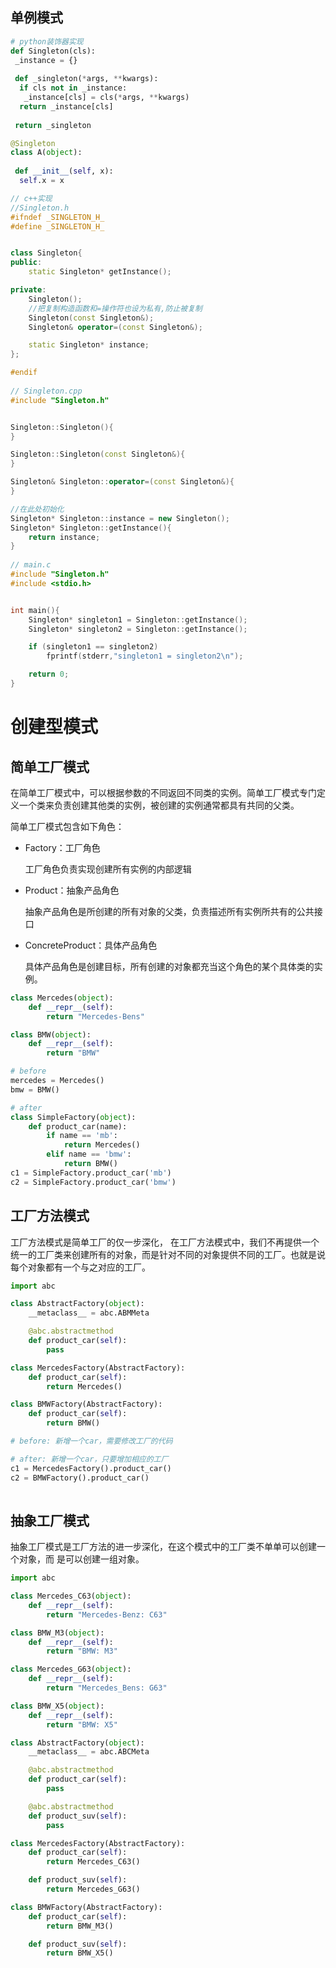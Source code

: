 ## 单例模式

``` python
# python装饰器实现
def Singleton(cls):
 _instance = {}
 
 def _singleton(*args, **kwargs):
  if cls not in _instance:
   _instance[cls] = cls(*args, **kwargs)
  return _instance[cls]
 
 return _singleton

@Singleton
class A(object):
 
 def __init__(self, x):
  self.x = x
```

``` c++
// c++实现
//Singleton.h
#ifndef _SINGLETON_H_
#define _SINGLETON_H_


class Singleton{
public:
	static Singleton* getInstance();

private:
	Singleton();
	//把复制构造函数和=操作符也设为私有,防止被复制
	Singleton(const Singleton&);
	Singleton& operator=(const Singleton&);

	static Singleton* instance;
};

#endif
 
// Singleton.cpp
#include "Singleton.h"


Singleton::Singleton(){
}

Singleton::Singleton(const Singleton&){
}

Singleton& Singleton::operator=(const Singleton&){
}

//在此处初始化
Singleton* Singleton::instance = new Singleton();
Singleton* Singleton::getInstance(){
	return instance;
}
 
// main.c
#include "Singleton.h"
#include <stdio.h>


int main(){
	Singleton* singleton1 = Singleton::getInstance();
	Singleton* singleton2 = Singleton::getInstance();

	if (singleton1 == singleton2)
		fprintf(stderr,"singleton1 = singleton2\n");

	return 0;
}
```

# 创建型模式

## 简单工厂模式

在简单工厂模式中，可以根据参数的不同返回不同类的实例。简单工厂模式专门定义一个类来负责创建其他类的实例，被创建的实例通常都具有共同的父类。

简单工厂模式包含如下角色：

- Factory：工厂角色

  工厂角色负责实现创建所有实例的内部逻辑

- Product：抽象产品角色

  抽象产品角色是所创建的所有对象的父类，负责描述所有实例所共有的公共接口

- ConcreteProduct：具体产品角色

  具体产品角色是创建目标，所有创建的对象都充当这个角色的某个具体类的实例。

```python
class Mercedes(object):
    def __repr__(self):
        return "Mercedes-Bens"

class BMW(object):
    def __repr__(self):
        return "BMW"

# before
mercedes = Mercedes()
bmw = BMW()

# after
class SimpleFactory(object):
    def product_car(name):
        if name == 'mb':
            return Mercedes()
        elif name == 'bmw':
            return BMW()
c1 = SimpleFactory.product_car('mb')
c2 = SimpleFactory.product_car('bmw')
```

## 工厂方法模式
工厂方法模式是简单工厂的仅一步深化， 在工厂方法模式中，我们不再提供一个统一的工厂类来创建所有的对象，而是针对不同的对象提供不同的工厂。也就是说每个对象都有一个与之对应的工厂。
```python
import abc

class AbstractFactory(object):
    __metaclass__ = abc.ABMMeta

    @abc.abstractmethod
    def product_car(self):
        pass

class MercedesFactory(AbstractFactory):
    def product_car(self):
        return Mercedes()

class BMWFactory(AbstractFactory):
    def product_car(self):
        return BMW()

# before: 新增一个car，需要修改工厂的代码

# after: 新增一个car，只要增加相应的工厂
c1 = MercedesFactory().product_car()
c2 = BMWFactory().product_car()
    
```
## 抽象工厂模式
抽象工厂模式是工厂方法的进一步深化，在这个模式中的工厂类不单单可以创建一个对象，而
是可以创建一组对象。
```python
import abc

class Mercedes_C63(object):
    def __repr__(self):
        return "Mercedes-Benz: C63"

class BMW_M3(object):
    def __repr__(self):
        return "BMW: M3"

class Mercedes_G63(object):
    def __repr__(self):
        return "Mercedes_Bens: G63"

class BMW_X5(object):
    def __repr__(self):
        return "BMW: X5"

class AbstractFactory(object):
    __metaclass__ = abc.ABCMeta

    @abc.abstractmethod
    def product_car(self):
        pass

    @abc.abstractmethod
    def product_suv(self):
        pass

class MercedesFactory(AbstractFactory):
    def product_car(self):
        return Mercedes_C63()

    def product_suv(self):
        return Mercedes_G63()

class BMWFactory(AbstractFactory):
    def product_car(self):
        return BMW_M3()

    def product_suv(self):
        return BMW_X5()
```
